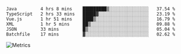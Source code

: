<!--START_SECTION:waka-->

```text
Java         4 hrs 8 mins    █████████▒░░░░░░░░░░░░░░░   37.54 %
TypeScript   2 hrs 33 mins   █████▓░░░░░░░░░░░░░░░░░░░   23.19 %
Vue.js       1 hr 51 mins    ████▒░░░░░░░░░░░░░░░░░░░░   16.79 %
XML          1 hr 5 mins     ██▒░░░░░░░░░░░░░░░░░░░░░░   09.88 %
JSON         33 mins         █▒░░░░░░░░░░░░░░░░░░░░░░░   05.04 %
Batchfile    17 mins         ▓░░░░░░░░░░░░░░░░░░░░░░░░   02.62 %
```

<!--END_SECTION:waka-->

![Metrics](https://metrics.lecoq.io/TachibanaKimika?template=classic&base.activity=0&base.community=0&base.repositories=0&languages=1&isocalendar=1&isocalendar.duration=half-year&languages.limit=8&languages.sections=most-used&languages.colors=github&languages.threshold=0%25&languages.indepth=false&languages.recent.load=300&languages.recent.days=14&config.timezone=Asia%2FShanghai)
